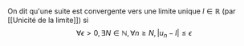 On dit qu'une suite est convergente vers une limite unique $l\in\mathbb{R}$ (par [[Unicité de la limite]]) si
$$ \forall \epsilon > 0, \exists N \in \mathbb{N}, \forall n \geq N, |u_n - l| \leq \epsilon $$
